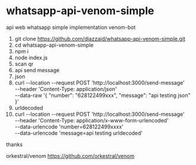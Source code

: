 # whatsapp-api-venom-simple
api web whatsapp simple implementation venom-bot

1. git clone https://github.com/diazzaid/whatsapp-api-venom-simple.git
2. cd whatsapp-api-venom-simple
3. npm i
4. node index.js
5. scan qr
6. api send message
7. json
8. curl --location --request POST 'http://localhost:3000/send-message' \
--header 'Content-Type: application/json' \
--data-raw '{
  "number": "628122499xxx",
  "message": "api testing json"
}'
9. urldecoded
10. curl --location --request POST 'http://localhost:3000/send-message' \
--header 'Content-Type: application/x-www-form-urlencoded' \
--data-urlencode 'number=628122499xxxx' \
--data-urlencode 'message=api testing urldecoded'

thanks

orkestral/venom https://github.com/orkestral/venom
